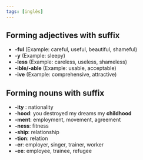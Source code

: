 ```yaml
---
tags: [inglês]
---
```


## Forming adjectives with suffix
- **-ful** (Example: careful, useful, beautiful, shameful)
- **-y** (Example: sleepy)
- **-less** (Example: careless, useless, shameless)
- **-ible/-able** (Example: usable, acceptable)
- **-ive** (Example: comprehensive, attractive)

## Forming nouns with suffix
- **-ity** : nationality
- **-hood**: you destroyed my dreams my **childhood**
- **-ment**: employment, movement, agreement
- **-ness**: fitness
- **-ship**: relationship
- **-tion**: relation
- **-er**: employer, singer, trainer, worker
- **-ee**: employee, trainee, refugee